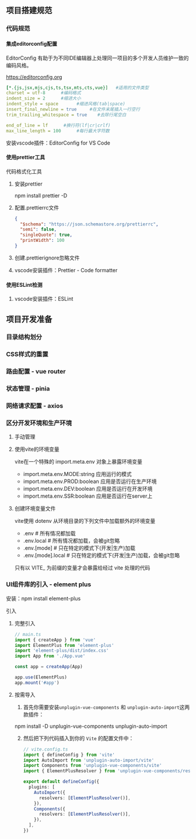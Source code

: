## 项目搭建规范

### 代码规范

#### 集成editorconfig配置

EditorConfig 有助于为不同IDE编辑器上处理同一项目的多个开发人员维护一致的编码风格。

https://editorconfig.org

```yaml
[*.{js,jsx,mjs,cjs,ts,tsx,mts,cts,vue}]   #适用的文件类型
charset = utf-8      #编码格式
indent_size = 2      #缩进大小
indent_style = space       #缩进风格(tab|space)
insert_final_newline = true     #在文件末尾插入一行空行
trim_trailing_whitespace = true    #去除行尾空白

end_of_line = lf      #换行符(lf|cr|crlf)
max_line_length = 100      #每行最大字符数
```

安装vscode插件：EditorConfig for VS Code

#### 使用prettier工具

 代码格式化工具

1. 安装prettier

   npm install prettier -D

2. 配置.prettierrc文件

   ```json
   {
     "$schema": "https://json.schemastore.org/prettierrc",
     "semi": false, 
     "singleQuote": true,
     "printWidth": 100
   }
   ```

3. 创建.prettierignore忽略文件

4. vscode安装插件：Prettier - Code formatter

#### 使用ESLint检测

1. vscode安装插件：ESLint

## 项目开发准备

### 目录结构划分

### CSS样式的重置

### 路由配置 - vue router

### 状态管理 - pinia

### 网络请求配置 - axios

### 区分开发环境和生产环境

1. 手动管理

2. 使用vite的环境变量

   vite在一个特殊的 import.meta.env 对象上暴露环境变量

   * import.meta.env.MODE:string    应用运行的模式
   * import.meta.env.PROD:boolean    应用是否运行在生产环境
   * import.meta.env.DEV:boolean    应用是否运行在开发环境
   * import.meta.env.SSR:boolean     应用是否运行在server上

3. 创建环境变量文件

   vite使用 dotenv 从环境目录的下列文件中加载额外的环境变量

   * .env  # 所有情况都加载
   * .env.local  # 所有情况都加载，会被git忽略
   * .env.[mode]  # 只在特定的模式下(开发|生产)加载
   * .env.[mode].local  # 只在特定的模式下(开发|生产)加载，会被git忽略

   只有以 VITE_  为前缀的变量才会暴露给经过 vite 处理的代码

   

### UI组件库的引入 - element plus

安装：npm install element-plus

引入

1. 完整引入

   ```ts
   // main.ts
   import { createApp } from 'vue'
   import ElementPlus from 'element-plus'
   import 'element-plus/dist/index.css'
   import App from './App.vue'
   
   const app = createApp(App)
   
   app.use(ElementPlus)
   app.mount('#app')
   ```

2. 按需导入

   1.  首先你需要安装`unplugin-vue-components` 和 `unplugin-auto-import`这两款插件：

      npm install -D unplugin-vue-components unplugin-auto-import

   2. 然后把下列代码插入到你的 `Vite` 的配置文件中：

      ```ts
      // vite.config.ts
      import { defineConfig } from 'vite'
      import AutoImport from 'unplugin-auto-import/vite'
      import Components from 'unplugin-vue-components/vite'
      import { ElementPlusResolver } from 'unplugin-vue-components/resolvers'
      
      export default defineConfig({
        plugins: [
          AutoImport({
            resolvers: [ElementPlusResolver()],
          }),
          Components({
            resolvers: [ElementPlusResolver()],
          }),
        ],
      })
      ```

      

